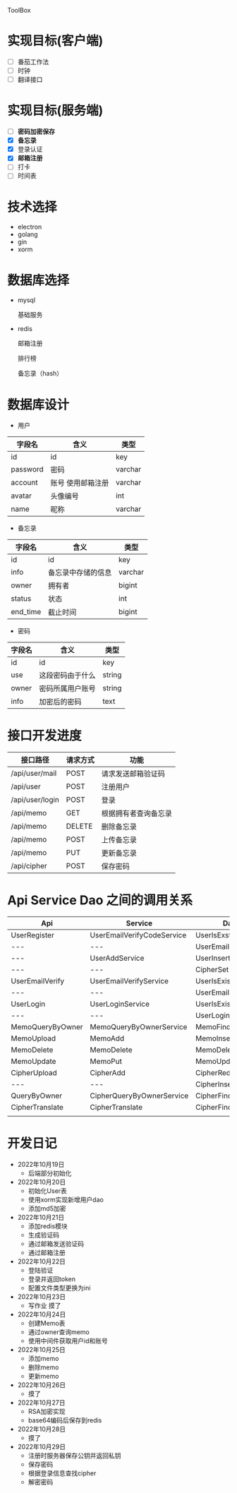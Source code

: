 ToolBox

# 实现目标(客户端)

- [ ] 番茄工作法
- [ ] 时钟
- [ ] 翻译接口

# 实现目标(服务端)

- [ ] **密码加密保存**
- [x] **备忘录**
- [x] 登录认证
- [x] **邮箱注册**
- [ ] 打卡
- [ ] 时间表

# 技术选择

- electron
- golang
- gin
- xorm

# 数据库选择

- mysql

  基础服务

- redis

  邮箱注册

  排行榜

  备忘录（hash）



# 数据库设计

* 用户

| 字段名   | 含义              | 类型    |
| -------- | ----------------- | ------- |
| id       | id                | key     |
| password | 密码              | varchar |
| account  | 账号 使用邮箱注册 | varchar |
| avatar   | 头像编号          | int     |
| name     | 昵称              | varchar |

* 备忘录

| 字段名   | 含义               | 类型    |
| -------- | ------------------ | ------- |
| id       | id                 | key     |
| info     | 备忘录中存储的信息 | varchar |
| owner    | 拥有者             | bigint  |
| status   | 状态               | int     |
| end_time | 截止时间           | bigint  |

* 密码

| 字段名 | 含义             | 类型   |
| ------ | ---------------- | ------ |
| id     | id               | key    |
| use    | 这段密码由于什么 | string |
| owner  | 密码所属用户账号 | string |
| info   | 加密后的密码     | text   |






# 接口开发进度

| 接口路径        | 请求方式 | 功能                 |
| --------------- | -------- | -------------------- |
| /api/user/mail  | POST     | 请求发送邮箱验证码   |
| /api/user       | POST     | 注册用户             |
| /api/user/login | POST     | 登录                 |
| /api/memo       | GET      | 根据拥有者查询备忘录 |
| /api/memo       | DELETE   | 删除备忘录           |
| /api/memo       | POST     | 上传备忘录           |
| /api/memo       | PUT      | 更新备忘录           |
| /api/cipher     | POST     | 保存密码             |



# Api Service Dao 之间的调用关系

| Api              | Service                    | Dao                |
| ---------------- | -------------------------- | ------------------ |
| UserRegister     | UserEmailVerifyCodeService | UserIsExst         |
| ---              | ---                        | UserEmailCodeGet   |
| ---              | UserAddService             | UserInsert         |
| ---              | ---                        | CipherSet          |
| UserEmailVerify  | UserEmailVerifyService     | UserIsExist        |
| ---              | ---                        | UserEmailRedisSave |
| UserLogin        | UserLoginService           | UserIsExist        |
| ---              | ---                        | UserLogin          |
| MemoQueryByOwner | MemoQueryByOwnerService    | MemoFindByOwner    |
| MemoUpload       | MemoAdd                    | MemoInsert         |
| MemoDelete       | MemoDelete                 | MemoDelete         |
| MemoUpdate       | MemoPut                    | MemoUpdate         |
| CipherUpload     | CipherAdd                  | CipherRedisGet     |
| ---              | ---                        | CipherInsert       |
| QueryByOwner     | CipherQueryByOwnerService  | CipherFindByOwner  |
| CipherTranslate  | CipherTranslate            | CipherFindById     |
|                  |                            |                    |







# 开发日记

* 2022年10月19日 
  * 后端部分初始化
* 2022年10月20日
  * 初始化User表
  * 使用xorm实现新增用户dao
  * 添加md5加密
* 2022年10月21日
  * 添加redis模块
  * 生成验证码
  * 通过邮箱发送验证码
  * 通过邮箱注册
* 2022年10月22日
  * 登陆验证
  * 登录并返回token
  * 配置文件类型更换为ini
* 2022年10月23日
  * 写作业 摸了
* 2022年10月24日
  * 创建Memo表
  * 通过owner查询memo
  * 使用中间件获取用户id和账号
* 2022年10月25日
  * 添加memo
  * 删除memo
  * 更新memo
* 2022年10月26日
  * 摸了
* 2022年10月27日
  * RSA加密实现
  * base64编码后保存到redis
* 2022年10月28日
  * 摸了
* 2022年10月29日
  * 注册时服务器保存公钥并返回私钥
  * 保存密码
  * 根据登录信息查找cipher
  * 解密密码

